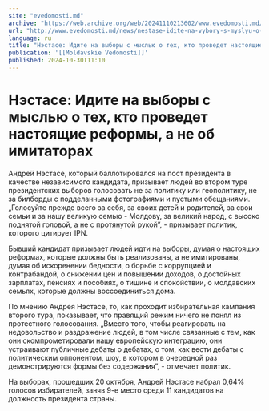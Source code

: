```yaml
---
site: "evedomosti.md"
archive: "https://web.archive.org/web/20241110213602/www.evedomosti.md/news/nestase-idite-na-vybory-s-myslyu-o-teh-kto-provedet-nastoyas"
url: "http://www.evedomosti.md/news/nestase-idite-na-vybory-s-myslyu-o-teh-kto-provedet-nastoyas"
language: ru
title: "Нэстасе: Идите на выборы с мыслью о тех, кто проведет настоящие реформы, а не об имитаторах"
publication: '[[Moldavskie Vedomosti]]'
published: 2024-10-30T11:10
---
```


# Нэстасе: Идите на выборы с мыслью о тех, кто проведет настоящие реформы, а не об имитаторах

Андрей Нэстасе, который баллотировался на пост президента в качестве независимого кандидата, призывает людей во втором туре президентских выборов голосовать не за политику или геополитику, не за билборды с подделанными фотографиями и пустыми обещаниями. „Голосуйте прежде всего за себя, за своих детей и родителей, за свои семьи и за нашу великую семью - Молдову, за великий народ, с высоко поднятой головой, а не с протянутой рукой”, - призывает политик, которого цитирует IPN.

Бывший кандидат призывает людей идти на выборы, думая о настоящих реформах, которые должны быть реализованы, а не имитированы, думая об искоренении бедности, о борьбе с коррупцией и контрабандой, о снижении цен и повышении доходов, о достойных зарплатах, пенсиях и пособиях, о тишине и спокойствии, о молдавских семьях, которые должны воссоединиться дома.

По мнению Андрея Нэстасе, то, как проходит избирательная кампания второго тура, показывает, что правящий режим ничего не понял из протестного голосования. „Вместо того, чтобы реагировать на недовольство и раздражение людей, в том числе связанные с тем, как они скомпрометировали нашу европейскую интеграцию, они устраивают публичные дебаты о дебатах, о том, как вести дебаты с политическим оппонентом, шоу, в котором в очередной раз демонстрируются формы без содержания”, - отмечает политик.

На выборах, прошедших 20 октября, Андрей Нэстасе набрал 0,64% голосов избирателей, заняв 9-е место среди 11 кандидатов на должность президента страны.